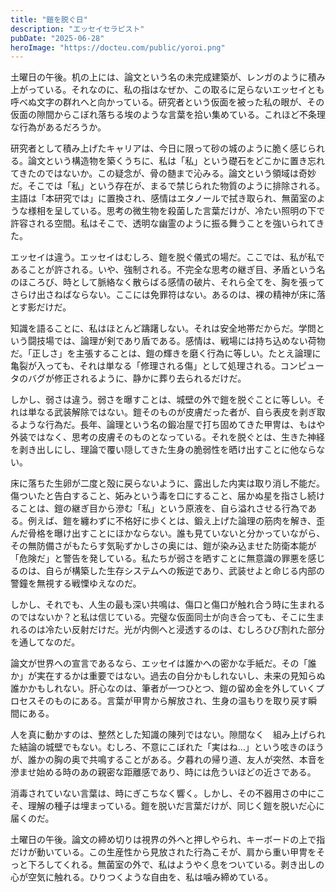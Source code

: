 ```yaml
---
title: "鎧を脱ぐ日"
description: "エッセイセラピスト"
pubDate: "2025-06-28"
heroImage: "https://docteu.com/public/yoroi.png"
---
```


土曜日の午後。机の上には、論文という名の未完成建築が、レンガのように積み上がっている。それなのに、私の指はなぜか、この取るに足らないエッセイとも呼べぬ文字の群れへと向かっている。研究者という仮面を被った私の眼が、その仮面の隙間からこぼれ落ちる埃のような言葉を拾い集めている。これほど不条理な行為があるだろうか。

研究者として積み上げたキャリアは、今日に限って砂の城のように脆く感じられる。論文という構造物を築くうちに、私は「私」という礎石をどこかに置き忘れてきたのではないか。この疑念が、骨の髄まで沁みる。論文という領域は奇妙だ。そこでは「私」という存在が、まるで禁じられた物質のように排除される。主語は「本研究では」に置換され、感情はエタノールで拭き取られ、無菌室のような様相を呈している。思考の微生物を殺菌した言葉だけが、冷たい照明の下で許容される空間。私はそこで、透明な幽霊のように振る舞うことを強いられてきた。

エッセイは違う。エッセイはむしろ、鎧を脱ぐ儀式の場だ。ここでは、私が私であることが許される。いや、強制される。不完全な思考の継ぎ目、矛盾という名のほころび、時として脈絡なく散らばる感情の破片、それら全てを、胸を張ってさらけ出さねばならない。ここには免罪符はない。あるのは、裸の精神が床に落とす影だけだ。

知識を語ることに、私はほとんど躊躇しない。それは安全地帯だからだ。学問という闘技場では、論理が剣であり盾である。感情は、戦場には持ち込めない荷物だ。「正しさ」を主張することは、鎧の輝きを磨く行為に等しい。たとえ論理に亀裂が入っても、それは単なる「修理される傷」として処理される。コンピュータのバグが修正されるように、静かに葬り去られるだけだ。

しかし、弱さは違う。弱さを曝すことは、城壁の外で鎧を脱ぐことに等しい。それは単なる武装解除ではない。鎧そのものが皮膚だった者が、自ら表皮を剥ぎ取るような行為だ。長年、論理という名の鍛冶屋で打ち固めてきた甲冑は、もはや外装ではなく、思考の皮膚そのものとなっている。それを脱ぐとは、生きた神経を剥き出しにし、理論で覆い隠してきた生身の脆弱性を晒け出すことに他ならない。

床に落ちた生卵が二度と殻に戻らないように、露出した内実は取り消し不能だ。傷ついたと告白すること、妬みという毒を口にすること、届かぬ星を指さし続けることは、鎧の継ぎ目から滲む「私」という原液を、自ら溢れさせる行為である。例えば、鎧を纏わずに不格好に歩くとは、鍛え上げた論理の筋肉を解き、歪んだ骨格を曝け出すことにほかならない。誰も見ていないと分かっていながら、その無防備さがもたらす気恥ずかしさの奥には、鎧が染み込ませた防衛本能が「危険だ」と警告を発している。私たちが弱さを晒すことに無意識の罪悪を感じるのは、自らが構築した生存システムへの叛逆であり、武装せよと命じる内部の警鐘を無視する戦慄ゆえなのだ。

しかし、それでも、人生の最も深い共鳴は、傷口と傷口が触れ合う時に生まれるのではないか？と私は信じている。完璧な仮面同士が向き合っても、そこに生まれるのは冷たい反射だけだ。光が内側へと浸透するのは、むしろひび割れた部分を通してなのだ。

論文が世界への宣言であるなら、エッセイは誰かへの密かな手紙だ。その「誰か」が実在するかは重要ではない。過去の自分かもしれないし、未来の見知らぬ誰かかもしれない。肝心なのは、筆者が一つひとつ、鎧の留め金を外していくプロセスそのものにある。言葉が甲冑から解放され、生身の温もりを取り戻す瞬間にある。

人を真に動かすのは、整然とした知識の陳列ではない。隙間なく　組み上げられた結論の城壁でもない。むしろ、不意にこぼれた「実はね…」という呟きのほうが、誰かの胸の奥で共鳴することがある。夕暮れの帰り道、友人が突然、本音を滲ませ始める時のあの親密な距離感であり、時には危ういほどの近さである。

消毒されていない言葉は、時にぎこちなく響く。しかし、その不器用さの中にこそ、理解の種子は埋まっている。鎧を脱いだ言葉だけが、同じく鎧を脱いだ心に届くのだ。

土曜日の午後。論文の締め切りは視界の外へと押しやられ、キーボードの上で指だけが動いている。この生産性から見放された行為こそが、肩から重い甲冑をそっと下ろしてくれる。無菌室の外で、私はようやく息をついている。剥き出しの心が空気に触れる。ひりつくような自由を、私は噛み締めている。